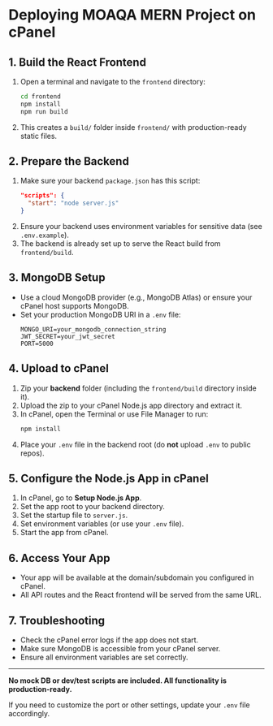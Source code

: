 # Deploying MOAQA MERN Project on cPanel

## 1. Build the React Frontend

1. Open a terminal and navigate to the `frontend` directory:
   ```bash
   cd frontend
   npm install
   npm run build
   ```
2. This creates a `build/` folder inside `frontend/` with production-ready static files.

## 2. Prepare the Backend

1. Make sure your backend `package.json` has this script:
   ```json
   "scripts": {
     "start": "node server.js"
   }
   ```
2. Ensure your backend uses environment variables for sensitive data (see `.env.example`).
3. The backend is already set up to serve the React build from `frontend/build`.

## 3. MongoDB Setup

- Use a cloud MongoDB provider (e.g., MongoDB Atlas) or ensure your cPanel host supports MongoDB.
- Set your production MongoDB URI in a `.env` file:
  ```env
  MONGO_URI=your_mongodb_connection_string
  JWT_SECRET=your_jwt_secret
  PORT=5000
  ```

## 4. Upload to cPanel

1. Zip your **backend** folder (including the `frontend/build` directory inside it).
2. Upload the zip to your cPanel Node.js app directory and extract it.
3. In cPanel, open the Terminal or use File Manager to run:
   ```bash
   npm install
   ```
4. Place your `.env` file in the backend root (do **not** upload `.env` to public repos).

## 5. Configure the Node.js App in cPanel

1. In cPanel, go to **Setup Node.js App**.
2. Set the app root to your backend directory.
3. Set the startup file to `server.js`.
4. Set environment variables (or use your `.env` file).
5. Start the app from cPanel.

## 6. Access Your App

- Your app will be available at the domain/subdomain you configured in cPanel.
- All API routes and the React frontend will be served from the same URL.

## 7. Troubleshooting

- Check the cPanel error logs if the app does not start.
- Make sure MongoDB is accessible from your cPanel server.
- Ensure all environment variables are set correctly.

---

**No mock DB or dev/test scripts are included. All functionality is production-ready.**

If you need to customize the port or other settings, update your `.env` file accordingly. 